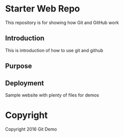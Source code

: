 # Starter Web Repo

This repository is for showing how Git and GitHub work
## Introduction

This is introduction of how to use git and github

## Purpose
 
## Deployment 

Sample website with plenty of files for demos
# Copyright
Copyright 2016 Git Demo

